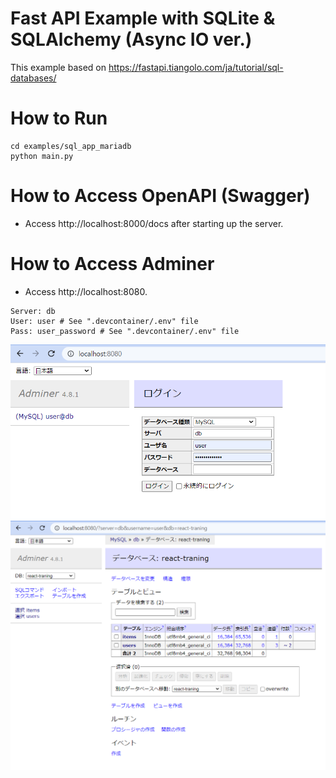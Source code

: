 # Fast API Example with SQLite & SQLAlchemy (Async IO ver.)
This example based on https://fastapi.tiangolo.com/ja/tutorial/sql-databases/

# How to Run
```
cd examples/sql_app_mariadb
python main.py
```

# How to Access OpenAPI (Swagger)
- Access http://localhost:8000/docs after starting up the server.

# How to Access Adminer
- Access http://localhost:8080.
```
Server: db
User: user # See ".devcontainer/.env" file
Pass: user_password # See ".devcontainer/.env" file
```
![Image 1](images/1.png)
![Image 2](images/2.png)
